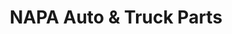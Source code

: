 ---
title: "NAPA Auto & Truck Parts"
url: /aberdeen/napa-auto-and-truck-parts/
shop: doityourself
---